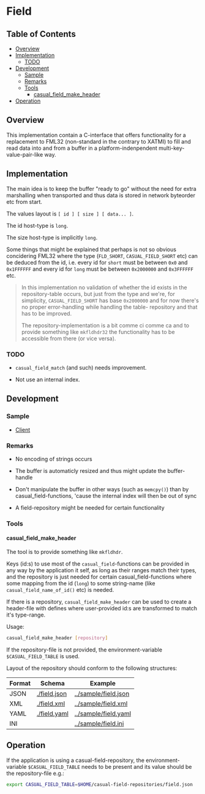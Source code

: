 # Field

## Table of Contents

- [Overview](#markdown-header-overview)
- [Implementation](#markdown-header-implementation)
  * [TODO](#markdown-header-todo)
- [Development](#markdown-header-development)
  * [Sample](#markdown-header-sample)
  * [Remarks](#markdown-header-remarks)
  * [Tools](#markdown-header-tools)
    + [casual\_field\_make\_header](#markdown-header-casual_field_make_header)
- [Operation](#markdown-header-operation)

## Overview

This implementation contain a C-interface that offers functionality for a replacement to FML32 (non-standard in the contrary to XATMI) to fill and read data 
into and from a buffer in a platform-indenpendent multi-key-value-pair-like way.

## Implementation

The main idea is to keep the buffer "ready to go" without the need for extra marshalling when transported and thus data is stored in network byteorder etc from start.

The values layout is `[ id ] [ size ] [ data... ]`.

The id host-type is `long`.

The size host-type is implicitly `long`.

Some things that might be explained that perhaps is not so obvious concidering FML32 where the type (`FLD_SHORT`, `CASUAL_FIELD_SHORT` etc) can be deduced from the id, i.e. every id for `short` must be between `0x0` and `0x1FFFFFF` and every id for `long` must be between `0x2000000` and `0x3FFFFFF` etc. 

> In this implementation no validation of whether the id exists in the repository-table occurs, but just from the type and we're, for simplicity, `CASUAL_FIELD_SHORT` has base `0x2000000` and for now there's no proper error-handling while handling the table-
> repository and that has to be improved.
> 
> The repository-implementation is a bit comme ci comme ca and to provide something like `mkfldhdr32` the functionality has to be accessible from there (or vice versa).

### TODO

- `casual_field_match` (and such) needs improvement.

- Not use an internal index.

## Development

### Sample

- [Client](./../sample/client/source/field.cpp)

### Remarks

- No encoding of strings occurs

- The buffer is automaticly resized and thus might update the buffer-handle

- Don't manipulate the buffer in other ways (such as `memcpy()`) than by casual\_field-functions, 'cause the internal index will then be out of sync

- A field-repository might be needed for certain functionality

### Tools

#### casual\_field\_make\_header

The tool is to provide something like `mkfldhdr`.

Keys (id:s) to use most of the `casual_field`-functions can be provided in any way by the application it self, as long as their ranges match their types, 
and the repository is just needed for certain casual\_field-functions where some mapping from the id (`long`) to some string-name (like `casual_field_name_of_id()` etc) 
is needed.

If there is a repository, `casual_field_make_header` can be used to create a header-file with defines where user-provided id:s are transformed to match it's type-range. 

Usage:

```bash
casual_field_make_header [repository]
```

If the repository-file is not provided, the environment-variable `$CASUAL_FIELD_TABLE` is used.

Layout of the repository should conform to the following structures:

| Format | Schema                       | Example                                        |
| ------ | ---------------------------- | ---------------------------------------------- |
| JSON   | [./field.json](./field.json) | [../sample/field.json](./../sample/field.json) |
| XML    | [./field.xml](./field.xml)   | [../sample/field.xml](./../sample/field.xml)   |
| YAML   | [./field.yaml](./field.yaml) | [../sample/field.yaml](./../sample/field.yaml) |
| INI    |                              | [../sample/field.ini](./../sample/field.ini)   |

## Operation

If the application is using a casual-field-repository, the environment-variable `$CASUAL_FIELD_TABLE` needs to be present and its value should be the repository-file e.g.:

```bash
export CASUAL_FIELD_TABLE=$HOME/casual-field-repositories/field.json
```
